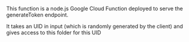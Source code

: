 This function is a node.js Google Cloud Function deployed to serve the generateToken endpoint.

It takes an UID in input (which is randomly generated by the client) and gives access to this folder for this UID
